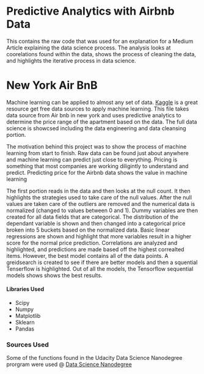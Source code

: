 
# Predictive Analytics with Airbnb Data

This contains the raw code that was used for an explanation for a Medium Article explaining the data science process. The analysis looks at coorelations found within the data, shows the process of cleaning the data, and highlights the iterative process in data science. 

# New York Air BnB

Machine learning can be applied to almost any set of data. [Kaggle](https://www.kaggle.com/) is a great resource get free data sources to apply machine learning. This file takes data source from Air bnb in new york and uses predictive analytics to determine the price range of the apartment based on the data. The full data science is showcsed including the data engineering and data cleansing portion.

The motivation behind this project was to show the process of machine learning from start to finish. Raw data can be found just about anywhere and machine learning can predict just close to everything. Pricing is something that most companies are working diligintly to understand and predict. Predicting price for the Airbnb data shows the value in machine learning

The first portion reads in the data and then looks at the null count. It then highlights the strategies used to take care of the null values. After the null values are taken care of the outliers are removed and the numerical data is normalized (changed to values between 0 and 1). Dummy variables are then created for all data fields that are categorical. The distribution of the dependant variable is shown and then changed into a categorical price broken into 5 buckets based on the normalized data. Basic linear regressions are shown and highlight that more variables result in a higher score for the normal price prediction. Correlations are analyzed and highlighted, and predictions are made based off the highest correalted items. However, the best model contains all of the data points. A greidsearch is created to see if there are better models and then a squential Tenserflow is highlighted. Out of all the models, the Tensorflow sequential models shows shows the best results.

#### Libraries Used
* Scipy
* Numpy
* Matplotlib
* Sklearn
* Pandas

### Sources Used
Some of the functions found in the Udacity Data Science Nanodegree prorgram were used
@ [Data Science Nanodegree](https://www.udacity.com/course/data-scientist-nanodegree--nd025)
